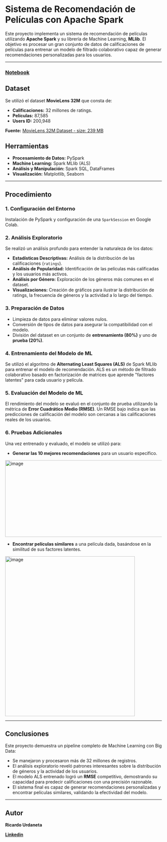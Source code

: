 # Sistema de Recomendación de Películas con Apache Spark

Este proyecto implementa un sistema de recomendación de películas utilizando **Apache Spark** y su librería de Machine Learning, **MLlib**. El objetivo es procesar un gran conjunto de datos de calificaciones de películas para entrenar un modelo de filtrado colaborativo capaz de generar recomendaciones personalizadas para los usuarios.

---

### [Notebook](https://github.com/Ricardouchub/Sistema-de-Recomendacion-de-Peliculas-con-Apache-Spark/blob/main/Notebook.ipynb)

## Dataset

Se utilizó el dataset **MovieLens 32M** que consta de:

* **Calificaciones:** 32 millones de ratings.
* **Películas:** 87,585 
* **Users ID:** 200,948

**Fuente:** [MovieLens 32M Dataset - size: 239 MB](https://grouplens.org/datasets/movielens/32m/)

##  Herramientas 

* **Procesamiento de Datos:** PySpark
* **Machine Learning:** Spark MLlib (ALS)
* **Análisis y Manipulación:** Spark SQL, DataFrames
* **Visualización:** Matplotlib, Seaborn

---

## Procedimiento

### 1. Configuración del Entorno
Instalación de PySpark y configuración de una `SparkSession` en Google Colab.

### 2. Análisis Exploratorio
Se realizó un análisis profundo para entender la naturaleza de los datos:
* **Estadísticas Descriptivas:** Análisis de la distribución de las calificaciones (`ratings`).
* **Análisis de Popularidad:** Identificación de las películas más calificadas y los usuarios más activos.
* **Análisis por Género:** Exploración de los géneros más comunes en el dataset.
* **Visualizaciones:** Creación de gráficos para ilustrar la distribución de ratings, la frecuencia de géneros y la actividad a lo largo del tiempo.

### 3. Preparación de Datos
* Limpieza de datos para eliminar valores nulos.
* Conversión de tipos de datos para asegurar la compatibilidad con el modelo.
* División del dataset en un conjunto de **entrenamiento (80%)** y uno de **prueba (20%)**.

### 4. Entrenamiento del Modelo de ML
Se utilizó el algoritmo de **Alternating Least Squares (ALS)** de Spark MLlib para entrenar el modelo de recomendación. ALS es un método de filtrado colaborativo basado en factorización de matrices que aprende "factores latentes" para cada usuario y película.

### 5. Evaluación del Modelo de ML
El rendimiento del modelo se evaluó en el conjunto de prueba utilizando la métrica de **Error Cuadrático Medio (RMSE)**. Un RMSE bajo indica que las predicciones de calificación del modelo son cercanas a las calificaciones reales de los usuarios.

### 6. Pruebas Adicionales
Una vez entrenado y evaluado, el modelo se utilizó para:
* **Generar las 10 mejores recomendaciones** para un usuario específico.
 <img width="669" height="246" alt="image" src="https://github.com/user-attachments/assets/432d1932-8409-4551-a184-46749050c22c" />
 
* **Encontrar películas similares** a una película dada, basándose en la similitud de sus factores latentes.
<img width="417" height="513" alt="image" src="https://github.com/user-attachments/assets/a8e44d49-585b-41e1-a698-47934aefb137" />




---

## Conclusiones

Este proyecto demuestra un pipeline completo de Machine Learning con Big Data:
* Se manejaron y procesaron más de 32 millones de registros.
* El análisis exploratorio reveló patrones interesantes sobre la distribución de géneros y la actividad de los usuarios.
* El modelo ALS entrenado logró un **RMSE** competitivo, demostrando su capacidad para predecir calificaciones con una precisión razonable.
* El sistema final es capaz de generar recomendaciones personalizadas y encontrar películas similares, validando la efectividad del modelo.

---

## Autor
**Ricardo Urdaneta**

**[Linkedin](https://www.linkedin.com/in/ricardourdanetacastro/)**
